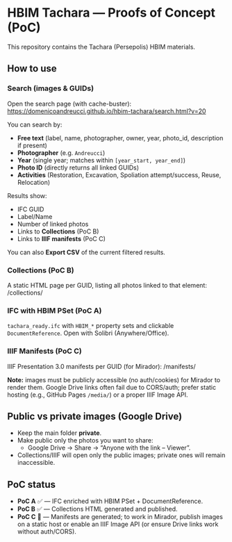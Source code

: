 # HBIM Tachara — Proofs of Concept (PoC)

This repository contains the Tachara (Persepolis) HBIM materials.

## How to use

### Search (images & GUIDs)
Open the search page (with cache-buster): https://domenicoandreucci.github.io/hbim-tachara/search.html?v=20

You can search by:
- **Free text** (label, name, photographer, owner, year, photo_id, description if present)
- **Photographer** (e.g. `Andreucci`)
- **Year** (single year; matches within `[year_start, year_end]`)
- **Photo ID** (directly returns all linked GUIDs)
- **Activities** (Restoration, Excavation, Spoliation attempt/success, Reuse, Relocation)

Results show:
- IFC GUID
- Label/Name
- Number of linked photos
- Links to **Collections** (PoC B)
- Links to **IIIF manifests** (PoC C)

You can also **Export CSV** of the current filtered results.

### Collections (PoC B)
A static HTML page per GUID, listing all photos linked to that element:
/collections/

###  IFC with HBIM PSet (PoC A)
`tachara_ready.ifc` with `HBIM_*` property sets and clickable `DocumentReference`.
Open with Solibri (Anywhere/Office).

### IIIF Manifests (PoC C)
IIIF Presentation 3.0 manifests per GUID (for Mirador):
/manifests/

**Note:** images must be publicly accessible (no auth/cookies) for Mirador to render them. Google Drive links often fail due to CORS/auth; prefer static hosting (e.g., GitHub Pages `/media/`) or a proper IIIF Image API.

## Public vs private images (Google Drive)
- Keep the main folder **private**.
- Make public only the photos you want to share:
  - Google Drive → Share → “Anyone with the link – Viewer”.
- Collections/IIIF will open only the public images; private ones will remain inaccessible.

## PoC status
- **PoC A** ✅ — IFC enriched with HBIM PSet + DocumentReference.
- **PoC B** ✅ — Collections HTML generated and published.
- **PoC C** 🔶 — Manifests are generated; to work in Mirador, publish images on a static host or enable an IIIF Image API (or ensure Drive links work without auth/CORS).


